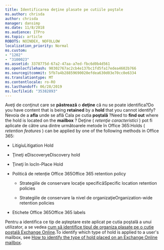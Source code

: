 ```yaml
---
title: Identificarea deţine plasate pe cutiile poştale
ms.author: chrisda
author: chrisda
manager: dansimp
ms.date: 11/8/2018
ms.audience: ITPro
ms.topic: article
ROBOTS: NOINDEX, NOFOLLOW
localization_priority: Normal
ms.custom:
- "1202"
- "3100023"
ms.assetid: 3378775d-67a2-47aa-a7ed-fbc6d0b4d561
ms.openlocfilehash: 90302767ac2cb4e137bc1fd5fa17edea4602b766
ms.sourcegitcommit: 5fb7a4b28859690020efdea630d03e70cc0e6334
ms.translationtype: MT
ms.contentlocale: ro-RO
ms.lasthandoff: 06/28/2019
ms.locfileid: "35382893"
---
```

<span data-ttu-id="cc3ea-102">Aveţi de conţinut care se **păstrează** o **deţine** că nu se poate identifica?</span><span class="sxs-lookup"><span data-stu-id="cc3ea-102">Do you have content that is being **retained** by a **hold** that you cannot identify?</span></span> <span data-ttu-id="cc3ea-103">Nevoia de a **afla** unde se află Cala pe cutia **poştală** ?</span><span class="sxs-lookup"><span data-stu-id="cc3ea-103">Need to **find out** where the hold is located on the **mailbox** ?</span></span> <span data-ttu-id="cc3ea-104">Deţine ( *retenţie caracteristici* ) pot fi aplicate de către una dintre următoarele metode în Office 365:</span><span class="sxs-lookup"><span data-stu-id="cc3ea-104">Holds (  *retention features*  ) can be applied by one of the following methods in Office 365:</span></span>
  
- <span data-ttu-id="cc3ea-105">Litigiu</span><span class="sxs-lookup"><span data-stu-id="cc3ea-105">Litigation Hold</span></span>

- <span data-ttu-id="cc3ea-106">Ţineţi eDiscovery</span><span class="sxs-lookup"><span data-stu-id="cc3ea-106">eDiscovery hold</span></span>

- <span data-ttu-id="cc3ea-107">Ţineţi în loc</span><span class="sxs-lookup"><span data-stu-id="cc3ea-107">In-Place Hold</span></span>

- <span data-ttu-id="cc3ea-108">Politică de retenție Office 365</span><span class="sxs-lookup"><span data-stu-id="cc3ea-108">Office 365 retention policy</span></span> 

  - <span data-ttu-id="cc3ea-109">Strategiile de conservare locaţie specifică</span><span class="sxs-lookup"><span data-stu-id="cc3ea-109">Specific location retention policies</span></span>

  - <span data-ttu-id="cc3ea-110">Strategiile de conservare la nivel de organizaţie</span><span class="sxs-lookup"><span data-stu-id="cc3ea-110">Organization-wide retention policies</span></span>

- <span data-ttu-id="cc3ea-111">Etichete Office 365</span><span class="sxs-lookup"><span data-stu-id="cc3ea-111">Office 365 labels</span></span>

<span data-ttu-id="cc3ea-112">Pentru a identifica ce tip de aşteptare este aplicat pe cutia poştală a unui utilizator, a se vedea [cum să identifice tipul de organiza plasate pe o cutie poştală Exchange Online](https://docs.microsoft.com/office365/securitycompliance/identify-a-hold-on-an-exchange-online-mailbox).</span><span class="sxs-lookup"><span data-stu-id="cc3ea-112">To identify which type of hold is applied to a user's mailbox, see [How to identify the type of hold placed on an Exchange Online mailbox](https://docs.microsoft.com/office365/securitycompliance/identify-a-hold-on-an-exchange-online-mailbox).</span></span>
